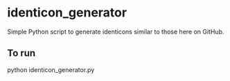 # identicon_generator
Simple Python script to generate identicons similar to those here on GitHub.

To run
---
python identicon_generator.py